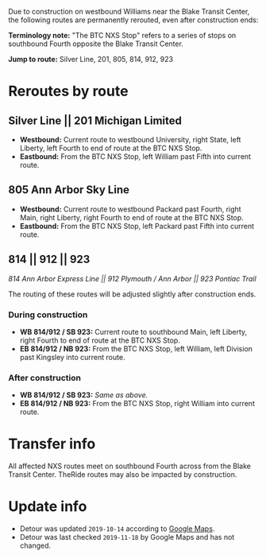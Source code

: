 Due to construction on westbound Williams near the Blake Transit Center, the following routes are permanently rerouted, even after construction ends:

**Terminology note:** "The BTC NXS Stop" refers to a series of stops on southbound Fourth opposite the Blake Transit Center.

**Jump to route:** Silver Line, 201, 805, 814, 912, 923

# Reroutes by route

## Silver Line || 201 Michigan Limited
* **Westbound:** Current route to westbound University, right State, left Liberty, left Fourth to end of route at the BTC NXS Stop.
* **Eastbound:** From the BTC NXS Stop, left William past Fifth into current route.

## 805 Ann Arbor Sky Line
* **Westbound:** Current route to westbound Packard past Fourth, right Main, right Liberty, right Fourth to end of route at the BTC NXS Stop.
* **Eastbound:** From the BTC NXS Stop, left Packard past Fifth into current route.

## 814 || 912 || 923
*814 Ann Arbor Express Line || 912 Plymouth / Ann Arbor || 923 Pontiac Trail*

The routing of these routes will be adjusted slightly after construction ends.

### During construction
* **WB 814/912 / SB 923:** Current route to southbound Main, left Liberty, right Fourth to end of route at the BTC NXS Stop.
* **EB 814/912 / NB 923:** From the BTC NXS Stop, left William, left Division past Kingsley into current route.

### After construction
* **WB 814/912 / SB 923:** *Same as above.*
* **EB 814/912 / NB 923:** From the BTC NXS Stop, right William into current route.

# Transfer info
All affected NXS routes meet on southbound Fourth across from the Blake Transit Center. TheRide routes may also be impacted by construction.

# Update info
* Detour was updated `2019-10-14` according to [Google Maps](https://www.google.com/maps/@42.2784047,-83.7455259,17.25z/data=!5m1!1e1).
* Detour was last checked `2019-11-18` by Google Maps and has not changed.